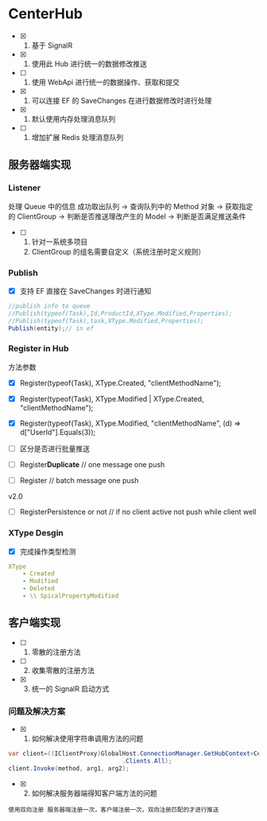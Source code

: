 # CenterHub
- [x] 1. 基于 SignalR
- [x] 1. 使用此 Hub 进行统一的数据修改推送
- [ ] 1. 使用 WebApi 进行统一的数据操作、获取和提交
- [x] 1. 可以连接 EF 的 SaveChanges 在进行数据修改时进行处理
- [x] 1. 默认使用内存处理消息队列
- [ ] 1. 增加扩展 Redis 处理消息队列

## 服务器端实现

### Listener
处理 Queue 中的信息
成功取出队列 -> 查询队列中的 Method 对象 -> 获取指定的 ClientGroup -> 判断是否推送理改产生的 Model -> 判断是否满足推送条件


- [ ] 1. 针对一系统多项目
  1. ClientGroup 的组名需要自定义（系统注册时定义规则）


### Publish
- [x] 支持 EF 直接在 SaveChanges 时进行通知
``` c#
//publish info to queue
//Publish(typeof(Task),Id,ProductId,XType.Modified,Properties);
//Publish(typeof(Task),task,XType.Modified,Properties);
Publish(entity);// in ef 
```
### Register in Hub 

方法参数


- [x] Register(typeof(Task), XType.Created, "clientMethodName");
- [x] Register(typeof(Task), XType.Modified | XType.Created, "clientMethodName");
- [x] Register(typeof(Task), XType.Modified, "clientMethodName", (d) => d["UserId"].Equals(3));

- [ ] 区分是否进行批量推送
- [ ] Register**Duplicate** // one message one push
- [ ] Register // batch message one push


v2.0
- [ ] RegisterPersistence or not // if no client active not push while client well

### XType Desgin
- [x] 完成操作类型检测
``` yml
XType
    - Created
    - Modified
    - Deleted
    - \\ SpicalPropertyModified
```
## 客户端实现

- [ ] 1. 零散的注册方法
- [ ] 2. 收集零散的注册方法
- [x] 3. 统一的 SignalR 启动方式



### 问题及解决方案
- [x] 1. 如何解决使用字符串调用方法的问题
``` C#
var client=((IClientProxy)GlobalHost.ConnectionManager.GetHubContext<CenterHub>()
                                .Clients.All);
client.Invoke(method, arg1, arg2);
```
- [x] 2. 如何解决服务器端得知客户端方法的问题

~~~暂考虑分组问题~~~
使用双向注册 服务器端注册一次，客户端注册一次，双向注册匹配的才进行推送




